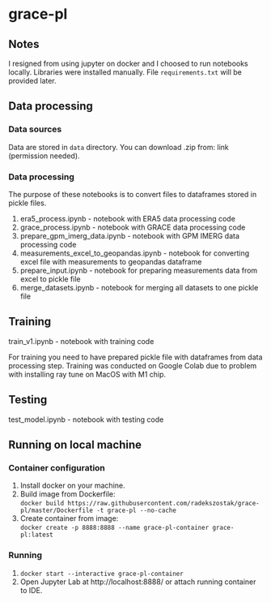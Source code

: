 # grace-pl

## Notes 
I resigned from using jupyter on docker and I choosed to run notebooks locally. Libraries were installed manually. File `requirements.txt` will be provided later.

## Data processing
### Data sources
Data are stored in `data` directory.
You can download .zip from: link (permission needed).

### Data processing
The purpose of these notebooks is to convert files to dataframes stored in pickle files.

1. era5_process.ipynb - notebook with ERA5 data processing code
2. grace_process.ipynb - notebook with GRACE data processing code
3. prepare_gpm_imerg_data.ipynb - notebook with GPM IMERG data processing code
4. measurements_excel_to_geopandas.ipynb - notebook for converting excel file with measurements to geopandas dataframe
5. prepare_input.ipynb - notebook for preparing measurements data from excel to pickle file
6. merge_datasets.ipynb - notebook for merging all datasets to one pickle file


## Training
train_v1.ipynb - notebook with training code

For training you need to have prepared pickle file with dataframes from data processing step.
Training was conducted on Google Colab due to problem with installing ray tune on MacOS with M1 chip.

## Testing
test_model.ipynb - notebook with testing code



## Running on local machine
### Container configuration
1. Install docker on your machine.
2. Build image from Dockerfile:\
`docker build https://raw.githubusercontent.com/radekszostak/grace-pl/master/Dockerfile -t grace-pl --no-cache`
3. Create container from image:\
`docker create -p 8888:8888 --name grace-pl-container grace-pl:latest`

### Running
1. `docker start --interactive grace-pl-container`
2. Open Jupyter Lab at http://localhost:8888/ or attach running container to IDE.
